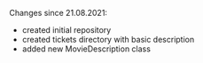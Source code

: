 Changes since 21.08.2021:
* created initial repository
* created tickets directory with basic description
* added new MovieDescription class
